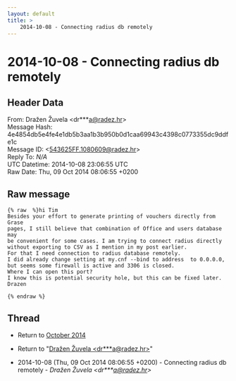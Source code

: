 ```yaml
---
layout: default
title: >
    2014-10-08 - Connecting radius db remotely
---
```


# 2014-10-08 - Connecting radius db remotely

## Header Data

From: Dražen Žuvela \<dr***a@radez.hr\><br>
Message Hash: 4e4854db5e4fe4e1db5b3aa1b3b950b0d1caa69943c4398c0773355dc9ddfe1c<br>
Message ID: \<543625FF.1080609@radez.hr\><br>
Reply To: _N/A_<br>
UTC Datetime: 2014-10-08 23:06:55 UTC<br>
Raw Date: Thu, 09 Oct 2014 08:06:55 +0200<br>

## Raw message

```
{% raw  %}hi Tim
Besides your effort to generate printing of vouchers directly from Grase 
pages, I still believe that combination of Office and users database may 
be convenient for some cases. I am trying to connect radius directly 
without exporting to CSV as I mention in my post earlier.
For that I need connection to radius database remotely.
I did already change setting at my.cnf --bind to address  to 0.0.0.0, 
but seems some firewall is active and 3306 is closed.
Where I can open this port?
I know this is potential security hole, but this can be fixed later.
Drazen

{% endraw %}
```

## Thread

+ Return to [October 2014](/archive/2014/10)

+ Return to "[Dražen Žuvela <dr***a<span>@</span>radez.hr>](/authors/dr___a_at_radez_hr)"

+ 2014-10-08 (Thu, 09 Oct 2014 08:06:55 +0200) - Connecting radius db remotely - _Dražen Žuvela \<dr***a@radez.hr\>_

